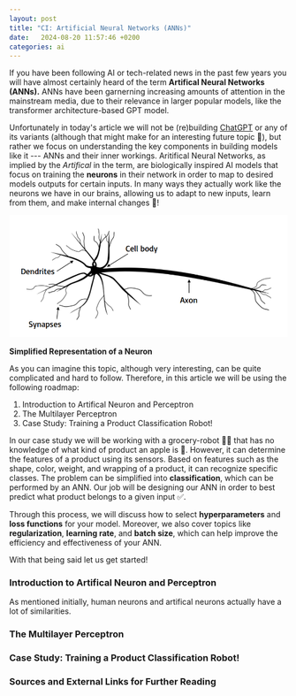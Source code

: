 ```yaml
---
layout: post
title: "CI: Artificial Neural Networks (ANNs)"
date:   2024-08-20 11:57:46 +0200
categories: ai
---
```


If you have been following AI or tech-related news in the past few years you will have almost certainly heard of the term **Artifical Neural Networks (ANNs).** ANNs have been garnerning increasing amounts of attention in the mainstream media, due to their relevance in larger popular models, like the transformer architecture-based GPT model. 

Unfortunately in today's article we will not be (re)building [ChatGPT](https://chat.openai.com/chat) or any of its variants (although that might make for an interesting future topic 🤔), but rather we focus on understanding the key components in building models like it --- ANNs and their inner workings. Aritifical Neural Networks, as implied by the *Artifical* in the term, are biologically inspired AI models that focus on training the **neurons** in their network in order to map to desired models outputs for certain inputs. In many ways they actually work like the neurons we have in our brains, allowing us to adapt to new inputs, learn from them, and make internal changes 🤯!

<div class="about-container">
  <div class="basic-item">
    <img src="/assets/images/ann/neuron.png" alt="Simplified Representation of a Neuron">
    <p><strong>Simplified Representation of a Neuron</strong></p>
  </div>
</div>

As you can imagine this topic, although very interesting, can be quite complicated and hard to follow. Therefore, in this article we will be using the following roadmap:
1. Introduction to Artifical Neuron and Perceptron
2. The Multilayer Perceptron
3. Case Study: Training a Product Classification Robot!

In our case study we will be working with a grocery-robot 🤖🛒 that has no knowledge of what kind of product an apple is 💭. However, it can determine the features of a product using its sensors. Based on features such as the shape, color, weight, and wrapping of a product, it can recognize specific classes. The problem can be simplified into **classification**, which can be performed by an ANN. Our job will be designing our ANN in order to best predict what product belongs to a given input ✅.

Through this process, we will discuss how to select **hyperparameters** and **loss functions** for your model. Moreover, we also cover topics like **regularization**, **learning rate**, and **batch size**, which can help improve the efficiency and effectiveness of your ANN.

With that being said let us get started!

### Introduction to Artifical Neuron and Perceptron

As mentioned initially, human neurons and artifical neurons actually have a lot of similarities. 

### The Multilayer Perceptron

### Case Study: Training a Product Classification Robot!


### Sources and External Links for Further Reading